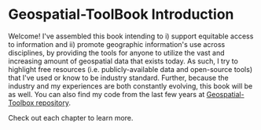 # Geospatial-ToolBook Introduction


Welcome! I've assembled this book intending to i) support equitable access to information and ii) promote geographic information's use across disciplines, by providing the tools for anyone to utilize the vast and increasing amount of geospatial data that exists today. As such, I try to highlight free resources (i.e. publicly-available data and open-source tools) that I've used or know to be industry standard. Further, because the industry and my experiences are both constantly evolving, this book will be as well. You can also find my code from the last few years at [Geospatial-Toolbox repository](https://github.com/laurensharwood/geo-tlbx/).   

Check out each chapter to learn more.

```{tableofcontents}
```
